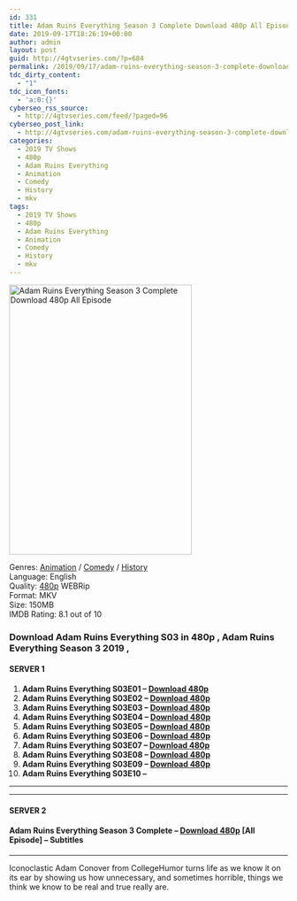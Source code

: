 ```yaml
---
id: 331
title: Adam Ruins Everything Season 3 Complete Download 480p All Episode
date: 2019-09-17T18:26:19+00:00
author: admin
layout: post
guid: http://4gtvseries.com/?p=684
permalink: /2019/09/17/adam-ruins-everything-season-3-complete-download-480p-all-episode-2/
tdc_dirty_content:
  - "1"
tdc_icon_fonts:
  - 'a:0:{}'
cyberseo_rss_source:
  - http://4gtvseries.com/feed/?paged=96
cyberseo_post_link:
  - http://4gtvseries.com/adam-ruins-everything-season-3-complete-download-480p-all-episode/
categories:
  - 2019 TV Shows
  - 480p
  - Adam Ruins Everything
  - Animation
  - Comedy
  - History
  - mkv
tags:
  - 2019 TV Shows
  - 480p
  - Adam Ruins Everything
  - Animation
  - Comedy
  - History
  - mkv
---
```

<img loading="lazy" class="aligncenter" src="https://2.bp.blogspot.com/-QtfK0DH_9Nc/XYEelQgNDFI/AAAAAAAABtI/qi_nGEOHd80TaKCYGs9L7-C9B4Je6uEcQCK4BGAYYCw/s1600/Adam%2BRuins%2BEverything%2BSeason%2B3.jpg" alt="Adam Ruins Everything Season 3 Complete Download 480p All Episode" width="330" height="488" />

Genres: <a href="http://4gtvseries.com/tag/animation/" data-wpel-link="internal">Animation</a> / <a href="http://4gtvseries.com/tag/comedy/" data-wpel-link="internal">Comedy</a> / <a href="http://4gtvseries.com/tag/history/" data-wpel-link="internal">History</a>  
Language: English  
Quality:&nbsp;<a href="http://4gtvseries.com/tag/480p/" data-wpel-link="internal">480p</a> WEBRip  
Format: MKV  
Size: 150MB  
IMDB Rating: 8.1 out of 10

### **Download Adam Ruins Everything S03 in 480p , Adam Ruins Everything Season 3 2019 ,&nbsp;**

#### <span><strong>SERVER 1</strong></span>

  1. **Adam Ruins Everything S03E01 – <a href="http://slink.dl480p.xyz/7I99hLkh" data-wpel-link="external" target="_blank" rel="nofollow external noopener noreferrer" class="wpel-icon-left"><i class="wpel-icon fa fa-download" aria-hidden="true"></i>Download 480p</a>**
  2. **Adam Ruins Everything S03E02 – <a href="http://slink.dl480p.xyz/vUDki9" data-wpel-link="external" target="_blank" rel="nofollow external noopener noreferrer" class="wpel-icon-left"><i class="wpel-icon fa fa-download" aria-hidden="true"></i>Download 480p</a>**
  3. **Adam Ruins Everything S03E03 – <a href="http://slink.dl480p.xyz/WZbAV" data-wpel-link="external" target="_blank" rel="nofollow external noopener noreferrer" class="wpel-icon-left"><i class="wpel-icon fa fa-download" aria-hidden="true"></i>Download 480p</a>**
  4. **Adam Ruins Everything S03E04 – <a href="http://slink.dl480p.xyz/fVNTMa" data-wpel-link="external" target="_blank" rel="nofollow external noopener noreferrer" class="wpel-icon-left"><i class="wpel-icon fa fa-download" aria-hidden="true"></i>Download 480p</a>**
  5. **Adam Ruins Everything S03E05 – <a href="http://slink.dl480p.xyz/bKds" data-wpel-link="external" target="_blank" rel="nofollow external noopener noreferrer" class="wpel-icon-left"><i class="wpel-icon fa fa-download" aria-hidden="true"></i>Download 480p</a>**
  6. **Adam Ruins Everything S03E06 – <a href="http://slink.dl480p.xyz/xFPGoR" data-wpel-link="external" target="_blank" rel="nofollow external noopener noreferrer" class="wpel-icon-left"><i class="wpel-icon fa fa-download" aria-hidden="true"></i>Download 480p</a>**
  7. **Adam Ruins Everything S03E07 – <a href="http://slink.dl480p.xyz/2zOTo9u" data-wpel-link="external" target="_blank" rel="nofollow external noopener noreferrer" class="wpel-icon-left"><i class="wpel-icon fa fa-download" aria-hidden="true"></i>Download 480p</a>**
  8. **Adam Ruins Everything S03E08 – <a href="http://slink.dl480p.xyz/0ayP" data-wpel-link="external" target="_blank" rel="nofollow external noopener noreferrer" class="wpel-icon-left"><i class="wpel-icon fa fa-download" aria-hidden="true"></i>Download 480p</a>**
  9. **Adam Ruins Everything S03E09 – <a href="http://slink.dl480p.xyz/qYzJL" data-wpel-link="external" target="_blank" rel="nofollow external noopener noreferrer" class="wpel-icon-left"><i class="wpel-icon fa fa-download" aria-hidden="true"></i>Download 480p</a>**
 10. **Adam Ruins Everything S03E10 –&nbsp;**

* * *

* * *

#### <span><strong>SERVER 2</strong></span>

#### **Adam Ruins Everything Season 3 Complete – <a href="http://dl480p.xyz/469/" data-wpel-link="external" target="_blank" rel="nofollow external noopener noreferrer" class="wpel-icon-left"><i class="wpel-icon fa fa-download" aria-hidden="true"></i>Download 480p</a> [All Episode] – Subtitles**

* * *

Iconoclastic Adam Conover from CollegeHumor turns life as we know it on its ear by showing us how unnecessary, and sometimes horrible, things we think we know to be real and true really are.

<div align="center">
</div>